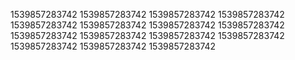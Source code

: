 1539857283742
1539857283742
1539857283742
1539857283742
1539857283742
1539857283742
1539857283742
1539857283742
1539857283742
1539857283742
1539857283742
1539857283742
1539857283742
1539857283742
1539857283742